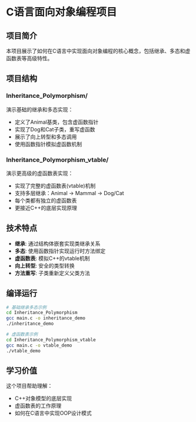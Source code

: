 # C语言面向对象编程项目

## 项目简介

本项目展示了如何在C语言中实现面向对象编程的核心概念，包括继承、多态和虚函数表等高级特性。

## 项目结构

### Inheritance_Polymorphism/
演示基础的继承和多态实现：
- 定义了Animal基类，包含虚函数指针
- 实现了Dog和Cat子类，重写虚函数
- 展示了向上转型和多态调用
- 使用函数指针模拟虚函数机制

### Inheritance_Polymorphism_vtable/
演示更高级的虚函数表实现：
- 实现了完整的虚函数表(vtable)机制
- 支持多层继承：Animal -> Mammal -> Dog/Cat
- 每个类都有独立的虚函数表
- 更接近C++的底层实现原理

## 技术特点

- **继承**: 通过结构体嵌套实现类继承关系
- **多态**: 使用函数指针实现运行时方法绑定
- **虚函数表**: 模拟C++的vtable机制
- **向上转型**: 安全的类型转换
- **方法重写**: 子类重新定义父类方法

## 编译运行

```bash
# 基础继承多态示例
cd Inheritance_Polymorphism
gcc main.c -o inheritance_demo
./inheritance_demo

# 虚函数表示例  
cd Inheritance_Polymorphism_vtable
gcc main.c -o vtable_demo
./vtable_demo
```

## 学习价值

这个项目帮助理解：
- C++对象模型的底层实现
- 虚函数表的工作原理
- 如何在C语言中实现OOP设计模式
